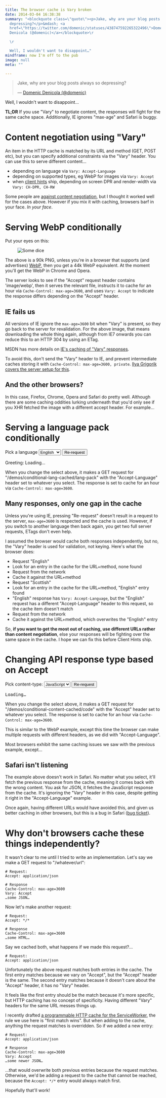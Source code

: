 ```yaml
---
title: The browser cache is Vary broken
date: 2014-03-04 16:38:38
summary: "<blockquote class=\"quote\"><p>Jake, why are your blog posts always so
  depressing?</p>&mdash; <a
  href=\"https://twitter.com/domenic/statuses/438747592265322496\">Domenic
  Denicola (@domenic)</a></blockquote>\r

  \r

  Well, I wouldn't want to disappoint…"
mindframe: now I'm off to the pub
image: null
meta: ""

---
```


<blockquote class="quote"><p>Jake, why are your blog posts always so depressing?</p>&mdash; <a href="https://twitter.com/domenic/statuses/438747592265322496">Domenic Denicola (@domenic)</a></blockquote>

Well, I wouldn't want to disappoint…

**TL;DR** If you use "Vary" to negotiate content, the responses will fight for the same cache space. Additionally, IE ignores "max-age" and Safari is buggy.

# Content negotiation using "Vary"

An item in the HTTP cache is matched by its URL and method (GET, POST etc), but you can specify additional constraints via the "Vary" header. You can use this to serve different content…

* depending on language via `Vary: Accept-Language`
* depending on supported types, eg WebP for images via `Vary: Accept`
* when [client hints](https://github.com/igrigorik/http-client-hints) ship, depending on screen DPR and render-width via `Vary: CH-DPR, CH-RW`

Some people are [against content negotiation](http://wiki.whatwg.org/wiki/Why_not_conneg), but I thought it worked well for the cases above. However if you mix it with caching, browsers barf in your face. *In your face*.

# Serving WebP conditionally

Put your eyes on this:

<figure class="full-figure checked">
  <img src="/demos/conditional-content-cached/dice.png" alt="Some dice">
</figure>

The above is a 90k PNG, unless you're in a browser that supports (and advertises) [WebP](http://en.wikipedia.org/wiki/WebP), then you get a 44k WebP equivalent. At the moment you'll get the WebP in Chrome and Opera.

The server looks to see if the "Accept" request header contains 'image/webp', then it serves the relevant file, instructs it to cache for an hour via `Cache-Control: max-age=3600`, and uses `Vary: Accept` to indicate the response differs depending on the "Accept" header.

## IE fails us

All versions of IE ignore the `max-age=3600` bit when "Vary" is present, so they go back to the server for revalidation. For the above image, that means downloading the whole thing again, although from IE7 onwards you can reduce this to an HTTP 304 by using an ETag.

MSDN has more details on [IE's caching of "Vary" responses](http://blogs.msdn.com/b/ieinternals/archive/2009/06/17/vary-header-prevents-caching-in-ie.aspx).

To avoid this, don't send the "Vary" header to IE, and prevent intermediate caches storing it with `Cache-Control: max-age=3600, private`. [Ilya Grigorik covers the server setup for this](http://www.igvita.com/2013/05/01/deploying-webp-via-accept-content-negotiation/).

## And the other browsers?

In this case, Firefox, Chrome, Opera and Safari do pretty well. Although there are some caching oddities lurking underneath that you'd only see if you XHR fetched the image with a different accept header. For example…

# Serving a language pack conditionally

<p>
  <label for="lang-select">Pick a language</label>
  <select id="lang-select">
    <option value="en" selected>English</option>
    <option value="fr">French</option>
    <option value="es">Spanish</option>
    <option value="de">German</option>
    <option value="it">Italian</option>
    <option value="en-gb-scot">Scottish</option>
  </select>
  <button class="lang-rerequest">Re-request</button>
</p>
<p>Greeting: <span class="greeting">Loading…</span></p>
<script>
  (function() {
    function fetch(url, headers, cb) {
      var xhr = new XMLHttpRequest();
      xhr.open("GET", url);
      for (var key in headers) {
        xhr.setRequestHeader(key, headers[key]);
      }
      xhr.onload = function() {
        if (xhr.status == 200) {
          cb(xhr.responseText);
        }
      }
      xhr.send();
    }

    var greet = document.querySelector('.greeting');
    var langSelect = document.querySelector('#lang-select');

    function update() {
      greet.textContent = "Loading…";
      fetch("/demos/conditional-lang-cached/lang-pack", {
        "Accept-Language": langSelect.value
      }, function(response) {
        greet.textContent = JSON.parse(response).greeting;
      });

    }
    langSelect.addEventListener('change', update);
    document.querySelector('.lang-rerequest').addEventListener('click', update);
    update();
    
  }());
</script>

When you change the select above, it makes a GET request for "/demos/conditional-lang-cached/lang-pack" with the "Accept-Language" header set to whatever you select. The response is set to cache for an hour via `Cache-Control: max-age=3600`.

## Many responses, only one gap in the cache

Unless you're using IE, pressing "Re-request" doesn't result in a request to the server, `max-age=3600` is respected and the cache is used. However, if you switch to another language then back again, you get two full server requests, ETags don't even help.

I assumed the browser would cache both responses independently, but no, the "Vary" header is used for validation, not keying. Here's what the browser does:

* Request "English"
* Look for an entry in the cache for the URL+method, none found
* Request from the network
* Cache it against the URL+method
* Request "Scottish"
* Look for an entry in the cache for the URL+method, "English" entry found
* "English" response has `Vary: Accept-Language`, but the "English" request has a different "Accept-Language" header to this request, so the cache item doesn't match
* Request from the network
* Cache it against the URL+method, which overwrites the "English" entry

So, **if you want to get the most out of caching, use different URLs rather than content negotiation**, else your responses will be fighting over the same space in the cache. I hope we can fix this before Client Hints ship.

# Changing API response type based on Accept

<p>
  <label for="content-type-select">Pick content-type:</label>
  <select id="content-type-select">
    <option value="application/javascript" selected>JavaScript</option>
    <option value="application/json">JSON</option>
  </select>
  <button class="content-type-rerequest">Re-request</button>
</p>
<pre class="content-type-output">Loading…</pre>
<script>
  (function() {
    function fetch(url, headers, cb) {
      var xhr = new XMLHttpRequest();
      xhr.open("GET", url);
      for (var key in headers) {
        xhr.setRequestHeader(key, headers[key]);
      }
      xhr.onload = function() {
        if (xhr.status == 200) {
          cb(xhr.responseText);
        }
      }
      xhr.send();
    }

    var output = document.querySelector('.content-type-output');
    var langSelect = document.querySelector('#content-type-select');

    function update() {
      output.textContent = "Loading…";
      fetch("/demos/conditional-content-cached/code", {
        "Accept": langSelect.value
      }, function(response) {
        output.textContent = response;
      });
    }
    langSelect.addEventListener('change', update);
    document.querySelector('.content-type-rerequest').addEventListener('click', update);
    update();
    
  }());
</script>

When you change the select above, it makes a GET request for "/demos/conditional-content-cached/code" with the "Accept" header set to whatever you select. The response is set to cache for an hour via `Cache-Control: max-age=3600`.

This is similar to the WebP example, except this time the browser can make multiple requests with different headers, as we did with "Accept-Language".

Most browsers exhibit the same caching issues we saw with the previous example, except…

## Safari isn't listening

The example above doesn't work in Safari. No matter what you select, it'll fetch the previous response from the cache, meaning it comes back with the wrong content. You ask for JSON, it fetches the JavaScript response from the cache. It's ignoring the "Vary" header in this case, despite getting it right in the "Accept-Language" example.

Once again, having different URLs would have avoided this, and given us better caching in other browsers, but this is a bug in Safari ([bug ticket](https://bugs.webkit.org/show_bug.cgi?id=58797)).

# Why don't browsers cache these things independently?

It wasn't clear to me until I tried to write an implementation. Let's say we make a GET request to "/whatever/url":

```
# Request:
Accept: application/json

# Response
Cache-Control: max-age=3600
Vary: Accept
…some JSON…
```

Now let's make another request:

```
# Request:
Accept: */*

# Response
Cache-Control: max-age=3600
…some HTML…
```

Say we cached both, what happens if we made this request?…

```
# Request:
Accept: application/json
```

Unfortunately the above request matches both entries in the cache. The first entry matches because we vary on "Accept", but the "Accept" header is the same. The second entry matches because it doesn't care about the "Accept" header, it has no "Vary" header.

It feels like the first entry should be the match because it's more specific, but HTTP caching has no concept of specificity. Having different "Vary" headers for the same URL messes things up.

I recently drafted [a programmable HTTP cache for the ServiceWorker](https://github.com/slightlyoff/ServiceWorker/blob/master/caching.md#storing-entries-for-different-methods), the rule we use here is "first match wins". But when adding to the cache, anything the request matches is overridden. So if we added a new entry:

```
# Request:
Accept: application/json

# Response
Cache-Control: max-age=3600
Vary: Accept
…some newer JSON…
```

…that would overwrite both previous entries because the request matches. Otherwise, we'd be adding a request to the cache that cannot be reached, because the `Accept: */*` entry would always match first.

Hopefully that'll work!